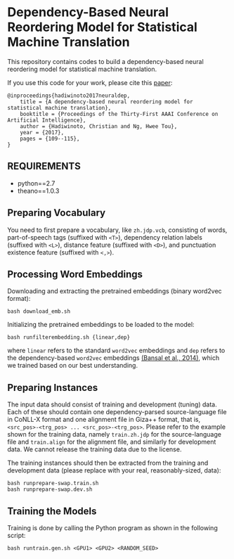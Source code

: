 # Dependency-Based Neural Reordering Model for Statistical Machine Translation
This repository contains codes to build a dependency-based neural reordering model for statistical machine translation.

If you use this code for your work, please cite this [paper](https://arxiv.org/pdf/1702.04510):
```
@inproceedings{hadiwinoto2017neuraldep,
	title = {A dependency-based neural reordering model for statistical machine translation},
	booktitle = {Proceedings of the Thirty-First AAAI Conference on Artificial Intelligence},
	author = {Hadiwinoto, Christian and Ng, Hwee Tou},
	year = {2017},
	pages = {109--115},
}
```

REQUIREMENTS
------------
* python==2.7
* theano==1.0.3


Preparing Vocabulary
--------------------

You need to first prepare a vocabulary, like `zh.jdp.vcb`, consisting of words, part-of-speech tags (suffixed with `<T>`), dependency relation labels (suffixed with `<L>`), distance feature (suffixed with `<D>`), and punctuation existence feature (suffixed with `<,>`).


Processing Word Embeddings
--------------------------

Downloading and extracting the pretrained embeddings (binary word2vec format):

```
bash download_emb.sh
```

Initializing the pretrained embeddings to be loaded to the model:

```
bash runfilterembedding.sh {linear,dep}
```
where `linear` refers to the standard `word2vec` embeddings and `dep` refers to the dependency-based `word2vec` embeddings [(Bansal et al., 2014)](https://www.aclweb.org/anthology/P14-2131), which we trained based on our best understanding.


Preparing Instances
-------------------

The input data should consist of training and development (tuning) data. Each of these should contain one dependency-parsed source-language file in CoNLL-X format and one alignment file in Giza++ format, that is, `<src_pos>-<trg_pos> ... <src_pos>-<trg_pos>`. Please refer to the example shown for the training data, namely `train.zh.jdp` for the source-language file and `train.align` for the alignment file, and similarly for development data. We cannot release the training data due to the license.

The training instances should then be extracted from the training and development data (please replace with your real, reasonably-sized, data):

```
bash runprepare-swap.train.sh
bash runprepare-swap.dev.sh
```


Training the Models
-------------------

Training is done by calling the Python program as shown in the following script:

```
bash runtrain.gen.sh <GPU1> <GPU2> <RANDOM_SEED>
```


